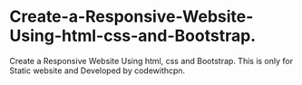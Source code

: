 # Create-a-Responsive-Website-Using-html-css-and-Bootstrap.
Create a Responsive Website Using  html, css and Bootstrap. This is only for Static website and Developed by codewithcpn.
